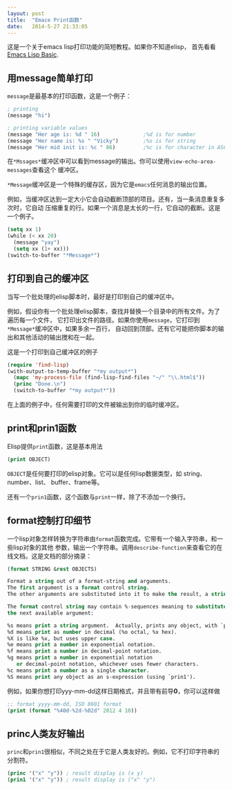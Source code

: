 ```yaml
---
layout: post
title:  "Emace Print函数"
date:   2014-5-27 21:33:05
---
```



这是一个关于emacs lisp打印功能的简短教程。如果你不知道elisp，
首先看看[Emacs Lisp Basic](http://ergoemacs.org/emacs/elisp_basics.html).

## 用message简单打印
`message`是最基本的打印函数，这是一个例子：

``` lisp
; printing
(message "hi")

; printing variable values
(message "Her age is: %d " 16)              ;%d is for number
(message "Her name is: %s " "Vicky")        ;%s is for string
(message "Her mid init is: %c " 86)         ;%c is for character in ASCII code
```

在`*Mssages*`缓冲区中可以看到message的输出。你可以使用`view-echo-area-messages`查看这个
缓冲区。

`*Message`缓冲区是一个特殊的缓存区，因为它是`emacs`任何消息的输出位置。

例如，当缓冲区达到一定大小它会自动截断顶部的项目。还有，当一条消息重复多次时，它自动
压缩重复的行。如果一个消息是太长的一行，它自动的截断。这是一个例子。

``` lisp
(setq xx 1)
(while (< xx 20)
  (message "yay")
  (setq xx (1+ xx)))
(switch-to-buffer "*Message*")
```

## 打印到自己的缓冲区
当写一个批处理的elisp脚本时，最好是打印到自己的缓冲区中。

例如，假设你有一个批处理elisp脚本，查找并替换一个目录中的所有文件。为了遍历每一个文件，
它打印出文件的路径。如果你使用`message`，它打印到`*Message*`缓冲区中，如果多余一百行，
自动回到顶部。还有它可能把你脚本的输出和其他活动的输出搅和在一起。

这是一个打印到自己缓冲区的例子

``` lisp
(require 'find-lisp)
(with-output-to-temp-buffer "*my output*")
  (mapc 'my-process-file (find-lisp-find-files "~/" "\\.html$"))
  (princ "Done.\n")
  (switch-to-buffer "*my output*"))
```

在上面的例子中，任何需要打印的文件被输出到你的临时缓冲区。

## print和prin1函数
Elisp提供`print`函数，这是基本用法

``` lisp
(print OBJECT)
```

`OBJECT`是任何要打印的elisp对象。它可以是任何lisp数据类型，如 string、number、list、
buffer、frame等。

还有一个`prin1`函数，这个函数与`print`一样，除了不添加一个换行。

## format控制打印细节
一个lisp对象怎样转换为字符串由`format`函数完成。它带有一个输入字符串，和一些lisp对象的其他
参数，输出一个字符串。调用`describe-function`来查看它的在线文档。这是文档的部分摘录：


``` lisp
(format STRING &rest OBJECTS)

Format a string out of a format-string and arguments.
The first argument is a format control string.
The other arguments are substituted into it to make the result, a string.

The format control string may contain %-sequences meaning to substitute
the next available argument:

%s means print a string argument.  Actually, prints any object, with `princ'.
%d means print as number in decimal (%o octal, %x hex).
%X is like %x, but uses upper case.
%e means print a number in exponential notation.
%f means print a number in decimal-point notation.
%g means print a number in exponential notation
   or decimal-point notation, whichever uses fewer characters.
%c means print a number as a single character.
%S means print any object as an s-expression (using `prin1').

```

例如，如果你想打印yyy-mm-dd这样日期格式，并且带有前导**0**，你可以这样做

``` lisp
;; format yyyy-mm-dd, ISO 8601 format
(print (format "%40d-%2d-%02d" 2012 4 10))
```

## princ人类友好输出
`princ`和`prin1`很相似，不同之处在于它是人类友好的。例如，它不打印字符串的分割符。

``` lisp
(princ '("x" "y")) ; result display is (x y)
(prin1 '("x" "y")) ; result display is ("x" "y")
```
